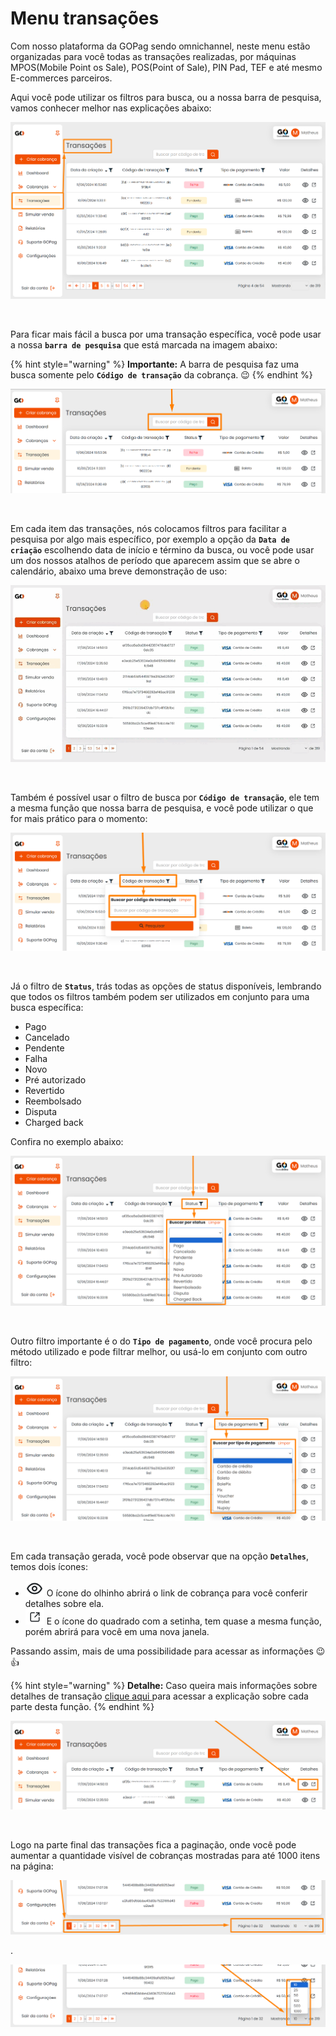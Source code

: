 # Menu transações

Com nosso plataforma da GOPag sendo omnichannel, neste menu estão organizadas para você todas as transações realizadas, por máquinas MPOS(Mobile Point os Sale), POS(Point of Sale), PIN Pad, TEF e até mesmo E-commerces parceiros. 

Aqui você pode utilizar os filtros para busca, ou a nossa barra de pesquisa, vamos conhecer melhor nas explicações abaixo:

![](/assets/prints/transacoes_menu.png)

<br>

Para ficar mais fácil a busca por uma transação específica, você pode usar a nossa **`barra de pesquisa`** que está marcada na imagem abaixo:

{% hint style="warning" %}
**Importante:**  A barra de pesquisa faz uma busca somente pelo **`Código de transação`** da cobrança. 😉
{% endhint %}

![](/assets/prints/transacoes_menu_barra_pesquisa.png)

<br>

Em cada item das transações, nós colocamos filtros para facilitar a pesquisa por algo mais específico, por exemplo a opção da **`Data de criação`** escolhendo data de início e término da busca, ou você pode usar um dos nossos atalhos de período que aparecem assim que se abre o calendário, abaixo uma breve demonstração de uso:

![](/assets/prints/transacoes_menu_filtro_data_criacao.gif)

<br>

Também é possível usar o filtro de busca por **`Código de transação`**, ele tem a mesma função que nossa barra de pesquisa, e você pode utilizar o que for mais prático para o momento:

![](/assets/prints/transacoes_menu_filtro_codigo_transacao.png)

<br>

Já o filtro de **`Status`**, trás todas as opções de status disponíveis, lembrando que todos os filtros também podem ser utilizados em conjunto para uma busca específica:

 - Pago
 - Cancelado
 - Pendente
 - Falha
 - Novo
 - Pré autorizado
 - Revertido
 - Reembolsado
 - Disputa
 - Charged back

 Confira no exemplo abaixo:

![](/assets/prints/transacoes_menu_filtro_status.png)

<br>

Outro filtro importante é o do **`Tipo de pagamento`**, onde você procura pelo método utilizado e pode filtrar melhor, ou usá-lo em conjunto com outro filtro:

![](/assets/prints/transacoes_menu_filtro_tipo_pagamento.png)

<br>

Em cada transação gerada, você pode observar que na opção **`Detalhes`**, temos dois ícones:

- <img src="/assets/prints/icon_olho_detalhes_transacao.png" alt="" data-size="line"> O ícone do olhinho abrirá o link de cobrança para você conferir detalhes sobre ela.
- <img src="/assets/prints/icon_quadrado_detalhes_transacao.png" alt="" data-size="line"> E o ícone do quadrado com a setinha, tem quase a mesma função, porém abrirá para você em uma nova janela.

Passando assim, mais de uma possibilidade para acessar as informações 😉👍

{% hint style="warning" %}
**Detalhe:** Caso queira mais informações sobre detalhes de transação [clique aqui ](https://docs.gopag.com.br/transacoes/detalhes_transacoes) para acessar a explicação sobre cada parte desta função.
{% endhint %}

![](/assets/prints/transacoes_menu_avulsa_detalhes_cobranca.png)

<br>

Logo na parte final das transações fica a paginação, onde você pode aumentar a quantidade visível de cobranças mostradas para até 1000 itens na página:

![](/assets/prints/transacoes_menu_avulsa_paginacao.png)
<p>.</p>

![](/assets/prints/transacoes_menu_avulsa_paginacao_2.png)